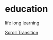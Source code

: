 # education
life long learning

[Scroll Transition]([url](https://github.com/yoshirozay/education/blob/main/scrollTransition))
